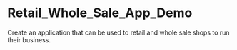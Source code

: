 # Retail_Whole_Sale_App_Demo
Create an application that can be used to retail and whole sale shops to run their business.
